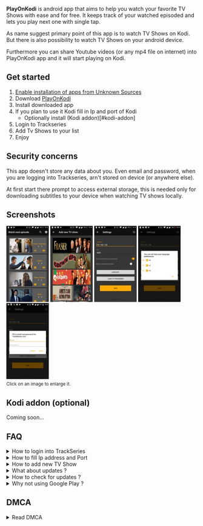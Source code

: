 <script src="https://code.jquery.com/jquery-3.3.1.min.js"></script>
<script src="assets/js/simple-lightbox.min.js"></script>
<script src="assets/js/index.js"></script>


**PlayOnKodi** is android app that aims to help you watch your favorite TV Shows with ease and for free.
It keeps track of your watched episoded and lets you play next one with single tap.

As name suggest primary point of this app is to watch TV Shows on Kodi. 
But there is also possibility to watch TV Shows on your android device.

Furthermore you can share Youtube videos (or any mp4 file on internet) into PlayOnKodi app and it will start playing on Kodi.

## Get started
1. [Enable installation of apps from Unknown Sources](https://www.applivery.com/docs/troubleshooting/android-unknown-sources)
2. Download [PlayOnKodi](play-on-kodi-update-server.herokuapp.com/download/latest/sk.p1ro.playonkodi)
3. Install downloaded app
4. If you plan to use it Kodi fill in Ip and port of Kodi
	* Optionally install (Kodi addon)[#kodi-addon]
5. Login to Trackseries
6. Add Tv Shows to your list
7. Enjoy
	
## Security concerns
This app doesn't store any data about you.
Even email and password, when you are logging into Trackseries, arn't stored on device (or anywhere else).

At first start there prompt to access external storage, this is needed only for downloading subtitles to your device when watching TV shows locally.

## Screenshots
<div class="gallery">
	<a href="assets/images/1.png"><img src="assets/images/thumb/1.jpg" alt=""></a>
	<a href="assets/images/2.png"><img src="assets/images/thumb/2.jpg" alt=""></a>
	<a href="assets/images/3.png"><img src="assets/images/thumb/3.jpg" alt=""></a>
	<a href="assets/images/4.png"><img src="assets/images/thumb/4.jpg" alt=""></a>
	<a href="assets/images/5.png"><img src="assets/images/thumb/5.jpg" alt=""></a>
	<div class="clearing"></div>
	<small class="caption">
		Click on an image to enlarge it.
	</small>
</div>

## Kodi addon (optional)
Coming soon...

## FAQ

<details>
	<summary>How to login into TrackSeries</summary>
	<p>
	</p>
</details>

<details>
	<summary>How to fill Ip address and Port</summary>
	<p>
	</p>
</details>

<details>
	<summary>How to add new TV Show</summary>
	<p>
	</p>
</details>

<details>
	<summary>What about updates ?</summary>
	<p>
	</p>
</details>

<details>
	<summary>How to check for updates ?</summary>
	<p>
	</p>
</details>

<details>
	<summary>Why not using Google Play ?</summary>
	<p>
	</p>
</details>

## DMCA
<details>
	<summary>Read DMCA</summary>
	<p>
		The owner of PlayOnKodi app wants to indicate the following: there is no copyright protected content stored in PlayOnKodi app.
		All offered files are stored on external file hosts that are in no way associated with PlayOnKodi.
		If you are a rights holder of a file listed here, do not contact us, but the providers on whose servers any copyrighted material is stored.
		PlayOnKodi offers, acting like a search engine, only links to files and not the files themself,
		this is the reason why the owners of this website are not responsible and according to Teleservices Act also can not be held liable.
		We dissociate ourselves from the contents and have no influence on it. PlayOnKodi is merely a facilitator of external content,
		for legally protected content the providers hosting this content (filehosters) are responsible.
	</p>
</details>